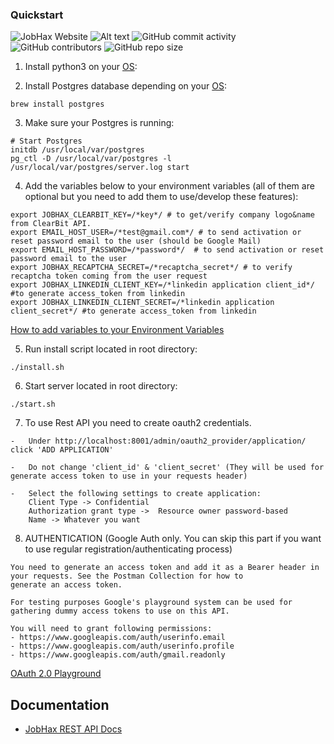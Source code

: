 ### Quickstart
![JobHax Website](https://img.shields.io/website?label=jobposting-be.jobhax.com/admin&up_message=Up%20and%20Running&url=https%3A%2F%2Fjobposting.jobhax.com)
![Alt text](https://img.shields.io/github/issues-raw/job-hax/backend.svg)
![GitHub commit activity](https://img.shields.io/github/commit-activity/w/job-hax/backend.svg?style=plastic)
![GitHub contributors](https://img.shields.io/github/contributors/job-hax/backend.svg)
![GitHub repo size](https://img.shields.io/github/repo-size/job-hax/backend.svg)


1. Install python3 on your [OS](https://realpython.com/installing-python/):

2. Install Postgres database depending on your [OS](https://www.postgresql.org/download/):
```
brew install postgres
```

3. Make sure your Postgres is running:
```
# Start Postgres
initdb /usr/local/var/postgres
pg_ctl -D /usr/local/var/postgres -l /usr/local/var/postgres/server.log start
```

4. Add the variables below to your environment variables (all of them are optional but you need to add them to use/develop these features):
```
export JOBHAX_CLEARBIT_KEY=/*key*/ # to get/verify company logo&name from ClearBit API.
export EMAIL_HOST_USER=/*test@gmail.com*/ # to send activation or reset password email to the user (should be Google Mail)
export EMAIL_HOST_PASSWORD=/*password*/  # to send activation or reset password email to the user
export JOBHAX_RECAPTCHA_SECRET=/*recaptcha_secret*/ # to verify recaptcha token coming from the user request
export JOBHAX_LINKEDIN_CLIENT_KEY=/*linkedin application client_id*/ #to generate access_token from linkedin
export JOBHAX_LINKEDIN_CLIENT_SECRET=/*linkedin application client_secret*/ #to generate access_token from linkedin
```
[How to add variables to your Environment Variables](https://medium.com/@himanshuagarwal1395/setting-up-environment-variables-in-macos-sierra-f5978369b255)

5. Run install script located in root directory:
```
./install.sh
```

6. Start server located in root directory:
```
./start.sh
```

7. To use Rest API you need to create oauth2 credentials.
```
-   Under http://localhost:8001/admin/oauth2_provider/application/ click 'ADD APPLICATION'

-   Do not change 'client_id' & 'client_secret' (They will be used for generate access token to use in your requests header)

-   Select the following settings to create application:
    Client Type -> Confidential
    Authorization grant type ->  Resource owner password-based
    Name -> Whatever you want   
```

8. AUTHENTICATION (Google Auth only. You can skip this part if you want to use regular registration/authenticating process)
```
You need to generate an access token and add it as a Bearer header in your requests. See the Postman Collection for how to
generate an access token.

For testing purposes Google's playground system can be used for gathering dummy access tokens to use on this API.

You will need to grant following permissions:
- https://www.googleapis.com/auth/userinfo.email
- https://www.googleapis.com/auth/userinfo.profile
- https://www.googleapis.com/auth/gmail.readonly
```

[OAuth 2.0 Playground](https://developers.google.com/oauthplayground/) 


## Documentation
* [JobHax REST API Docs](https://documenter.getpostman.com/view/3396184/SVmvRyKp)
